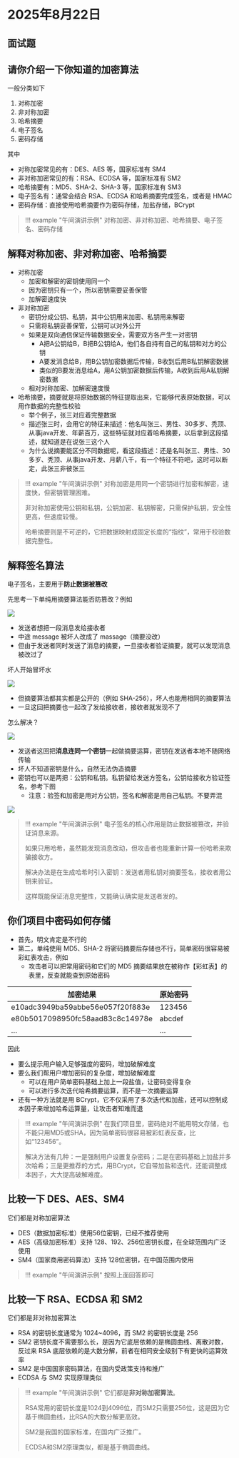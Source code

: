 # 2025年8月22日

## 面试题

## 请你介绍一下你知道的加密算法

一般分类如下

1. 对称加密
2. 非对称加密
3. 哈希摘要
4. 电子签名
5. 密码存储

其中

- 对称加密常见的有：DES、AES 等，国家标准有 SM4
- 非对称加密常见的有：RSA、ECDSA 等，国家标准有 SM2
- 哈希摘要有：MD5、SHA-2、SHA-3 等，国家标准有 SM3
- 电子签名有：通常会结合 RSA、ECDSA 和哈希摘要完成签名，或者是 HMAC
- 密码存储：直接使用哈希摘要作为密码存储，加盐存储，BCrypt

> !!! example "午间演讲示例"
> 对称加密、非对称加密、哈希摘要、电子签名、密码存储

## 解释对称加密、非对称加密、哈希摘要

- 对称加密
  - 加密和解密的密钥使用同一个
  - 因为密钥只有一个，所以密钥需要妥善保管
  - 加解密速度快
- 非对称加密
  - 密钥分成公钥、私钥，其中公钥用来加密、私钥用来解密
  - 只需将私钥妥善保管，公钥可以对外公开
  - 如果是双向通信保证传输数据安全，需要双方各产生一对密钥
    - A把A公钥给B，B把B公钥给A，他们各自持有自己的私钥和对方的公钥
    - A要发消息给B，用B公钥加密数据后传输，B收到后用B私钥解密数据
    - 类似的B要发消息给A，用A公钥加密数据后传输，A收到后用A私钥解密数据
  - 相对对称加密、加解密速度慢
- 哈希摘要，摘要就是将原始数据的特征提取出来，它能够代表原始数据，可以用作数据的完整性校验
  - 举个例子，张三对应着完整数据
  - 描述张三时，会用它的特征来描述：他名叫张三、男性、30多岁、秃顶、从事java开发、年薪百万，这些特征就对应着哈希摘要，以后拿到这段描述，就知道是在说张三这个人
  - 为什么说摘要能区分不同数据呢，看这段描述：还是名叫张三、男性、30多岁、秃顶、从事java开发、月薪八千，有一个特征不符吧，这时可以断定，此张三非彼张三

> !!! example "午间演讲示例"
> 对称加密是用同一个密钥进行加密和解密，速度快，但密钥管理困难。
>
> 非对称加密使用公钥和私钥，公钥加密、私钥解密，只需保护私钥，安全性更高，但速度较慢。
>
> 哈希摘要则是不可逆的，它把数据映射成固定长度的“指纹”，常用于校验数据完整性。

## 解释签名算法

电子签名，主要用于**防止数据被篡改**

先思考一下单纯用摘要算法能否防篡改？例如

![](https://raw.githubusercontent.com/12age/blog-img/main/network-asset-yk6baz03t0n000d7w33h3xnafb1tuyj2DIYvAdFwBdezDGxvAdazDY-20250820214022-nqtc3io.png)

- 发送者想把一段消息发给接收者
- 中途 message 被坏人改成了 massage（摘要没改）
- 但由于发送者同时发送了消息的摘要，一旦接收者验证摘要，就可以发现消息被改过了

坏人开始冒坏水

![](https://raw.githubusercontent.com/12age/blog-img/main/network-asset-yk6baz03t0l000d7w33fihhn4f6l4vizDIYvAdFwBdezDGxvAdazDY-20250820214022-n00och2.png)

- 但摘要算法都其实都是公开的（例如 SHA-256），坏人也能用相同的摘要算法
- 一旦这回把摘要也一起改了发给接收者，接收者就发现不了

怎么解决？

![](https://raw.githubusercontent.com/12age/blog-img/main/network-asset-yk6baz03t0n000d7w33h3xnd6y1tywt9DIYvAdFwBdezDGxvAdazDY-20250820214022-l6oqvu7.png)

- 发送者这回把**消息连同一个密钥**一起做摘要运算，密钥在发送者本地不随网络传输
- 坏人不知道密钥是什么，自然无法伪造摘要
- 密钥也可以是两把：公钥和私钥。私钥留给发送方签名，公钥给接收方验证签名，参考下图
  - 注意：验签和加密是用对方公钥，签名和解密是用自己私钥。不要弄混

![](https://raw.githubusercontent.com/12age/blog-img/main/network-asset-yk6baz03t0l000d7w33fihhqv26l8xvbDIYvAdFwBdezDGxvAdazDY-20250820214022-c6o8xtp.png)

> !!! example "午间演讲示例"
> 电子签名的核心作用是防止数据被篡改，并验证消息来源。
>
> 如果只用哈希，虽然能发现消息改动，但攻击者也能重新计算一份哈希来欺骗接收方。
>
> 解决办法是在生成哈希时引入密钥：发送者用私钥对摘要签名，接收者用公钥来验证。
>
> 这样既能保证消息完整性，又能确认确实是发送者发的。

## 你们项目中密码如何存储

- 首先，明文肯定是不行的
- 第二，单纯使用 MD5、SHA-2 将密码摘要后存储也不行，简单密码很容易被彩虹表攻击，例如
  - 攻击者可以把常用密码和它们的 MD5 摘要结果放在被称作【彩虹表】的表里，反查就能查到原始密码

|加密结果|原始密码|
| --------------------------------| --------|
|e10adc3949ba59abbe56e057f20f883e|123456|
|e80b5017098950fc58aad83c8c14978e|abcdef|
|…|…|

因此

- 要么提示用户输入足够强度的密码，增加破解难度
- 要么我们帮用户增加密码的复杂度，增加破解难度
  - 可以在用户简单密码基础上加上一段盐值，让密码变得复杂
  - 可以进行多次迭代哈希摘要运算，而不是一次摘要运算
- 还有一种方法就是用 BCrypt，它不仅采用了多次迭代和加盐，还可以控制成本因子来增加哈希运算量，让攻击者知难而退

> !!! example "午间演讲示例"
> 在我们项目里，密码绝对不能用明文存储，也不能只用MD5或SHA，因为简单密码很容易被彩虹表反查，比如“123456”。
>
> 解决方法有几种：一是强制用户设置复杂密码；二是在密码基础上加盐并多次哈希；三是更推荐的方式，用BCrypt，它自带加盐和迭代，还能调整成本因子，大大提高破解难度。

## 比较一下 DES、AES、SM4

它们都是对称加密算法

- DES（数据加密标准）使用56位密钥，已经不推荐使用
- AES（高级加密标准）支持 128、192、256位密钥长度，在全球范围内广泛使用
- SM4（国家商用密码算法）支持 128位密钥，在中国范围内使用

> !!! example "午间演讲示例"
> 按照上面回答即可

## 比较一下 RSA、ECDSA 和 SM2

它们都是非对称加密算法

- RSA 的密钥长度通常为 1024~4096，而 SM2 的密钥长度是 256
- SM2 密钥长度不需要那么长，是因为它底层依赖的是椭圆曲线、离散对数，反过来 RSA 底层依赖的是大数分解，前者在相同安全级别下有更快的运算效率
- SM2 是中国国家密码算法，在国内受政策支持和推广
- ECDSA 与 SM2 实现原理类似

> !!! example "午间演讲示例"
> 它们都是**非对称加密算法**。
>
> RSA常用的密钥长度是1024到4096位，而SM2只需要256位，这是因为它基于椭圆曲线，比RSA的大数分解更高效。
>
> SM2是我国的国家标准，在国内广泛推广。
>
> ECDSA和SM2原理类似，都是基于椭圆曲线。
